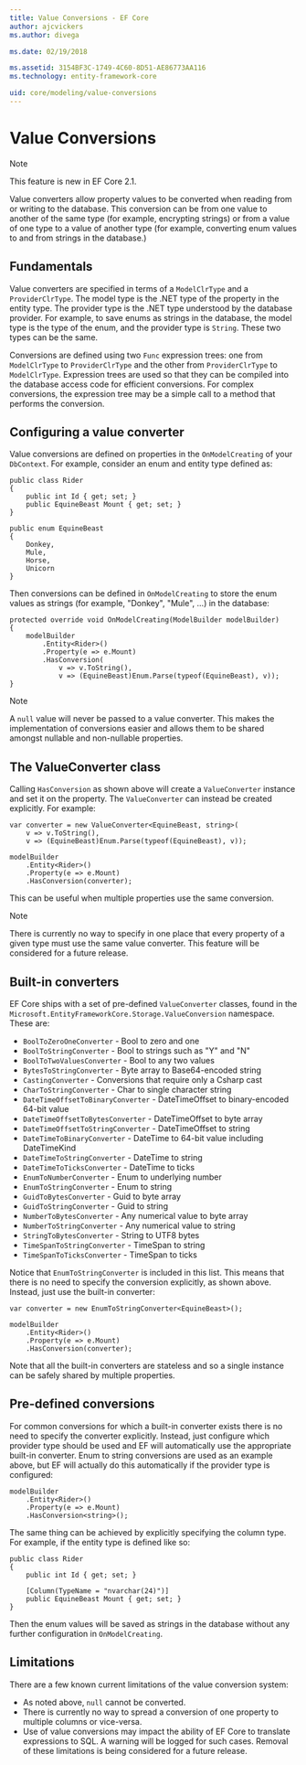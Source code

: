 ```yaml
---
title: Value Conversions - EF Core
author: ajcvickers
ms.author: divega

ms.date: 02/19/2018

ms.assetid: 3154BF3C-1749-4C60-8D51-AE86773AA116
ms.technology: entity-framework-core

uid: core/modeling/value-conversions
---
```

# Value Conversions

> [!NOTE]  
> This feature is new in EF Core 2.1.

Value converters allow property values to be converted when reading from or writing to the database. This conversion can be from one value to another of the same type (for example, encrypting strings) or from a value of one type to a value of another type (for example, converting enum values to and from strings in the database.)

## Fundamentals

Value converters are specified in terms of a `ModelClrType` and a `ProviderClrType`. The model type is the .NET type of the property in the entity type. The provider type is the .NET type understood by the database provider. For example, to save enums as strings in the database, the model type is the type of the enum, and the provider type is `String`. These two types can be the same.

Conversions are defined using two `Func` expression trees: one from `ModelClrType` to `ProviderClrType` and the other from `ProviderClrType` to `ModelClrType`. Expression trees are used so that they can be compiled into the database access code for efficient conversions. For complex conversions, the expression tree may be a simple call to a method that performs the conversion.

## Configuring a value converter

Value conversions are defined on properties in the `OnModelCreating` of your `DbContext`. For example, consider an enum and entity type defined as:
```Csharp
public class Rider
{
    public int Id { get; set; }
    public EquineBeast Mount { get; set; }
}

public enum EquineBeast
{
    Donkey,
    Mule,
    Horse,
    Unicorn
}
```
Then conversions can be defined in `OnModelCreating` to store the enum values as strings (for example, "Donkey", "Mule", ...) in the database:
```Csharp
protected override void OnModelCreating(ModelBuilder modelBuilder)
{
    modelBuilder
        .Entity<Rider>()
        .Property(e => e.Mount)
        .HasConversion(
            v => v.ToString(),
            v => (EquineBeast)Enum.Parse(typeof(EquineBeast), v));
}
```
> [!NOTE]  
> A `null` value will never be passed to a value converter. This makes the implementation of conversions easier and allows them to be shared amongst nullable and non-nullable properties.

## The ValueConverter class

Calling `HasConversion` as shown above will create a `ValueConverter` instance and set it on the property. The `ValueConverter` can instead be created explicitly. For example:
```Csharp
var converter = new ValueConverter<EquineBeast, string>(
    v => v.ToString(),
    v => (EquineBeast)Enum.Parse(typeof(EquineBeast), v));

modelBuilder
    .Entity<Rider>()
    .Property(e => e.Mount)
    .HasConversion(converter);
```
This can be useful when multiple properties use the same conversion.

> [!NOTE]  
> There is currently no way to specify in one place that every property of a given type must use the same value converter. This feature will be considered for a future release.

## Built-in converters

EF Core ships with a set of pre-defined `ValueConverter` classes, found in the `Microsoft.EntityFrameworkCore.Storage.ValueConversion` namespace. These are:
* `BoolToZeroOneConverter` - Bool to zero and one
* `BoolToStringConverter` - Bool to strings such as "Y" and "N"
* `BoolToTwoValuesConverter` - Bool to any two values
* `BytesToStringConverter` - Byte array to Base64-encoded string
* `CastingConverter` - Conversions that require only a Csharp cast
* `CharToStringConverter` - Char to single character string
* `DateTimeOffsetToBinaryConverter` - DateTimeOffset to binary-encoded 64-bit value
* `DateTimeOffsetToBytesConverter` - DateTimeOffset to byte array
* `DateTimeOffsetToStringConverter` - DateTimeOffset to string
* `DateTimeToBinaryConverter` - DateTime to 64-bit value including DateTimeKind
* `DateTimeToStringConverter` - DateTime to string
* `DateTimeToTicksConverter` - DateTime to ticks
* `EnumToNumberConverter` - Enum to underlying number
* `EnumToStringConverter` - Enum to string
* `GuidToBytesConverter` - Guid to byte array
* `GuidToStringConverter` - Guid to string
* `NumberToBytesConverter` - Any numerical value to byte array
* `NumberToStringConverter` - Any numerical value to string
* `StringToBytesConverter` - String to UTF8 bytes
* `TimeSpanToStringConverter` - TimeSpan to string
* `TimeSpanToTicksConverter` - TimeSpan to ticks

Notice that `EnumToStringConverter` is included in this list. This means that there is no need to specify the conversion explicitly, as shown above. Instead, just use the built-in converter:
```Csharp
var converter = new EnumToStringConverter<EquineBeast>();

modelBuilder
    .Entity<Rider>()
    .Property(e => e.Mount)
    .HasConversion(converter);
```
Note that all the built-in converters are stateless and so a single instance can be safely shared by multiple properties.

## Pre-defined conversions

For common conversions for which a built-in converter exists there is no need to specify the converter explicitly. Instead, just configure which provider type should be used and EF will automatically use the appropriate built-in converter. Enum to string conversions are used as an example above, but EF will actually do this automatically if the provider type is configured:
```Csharp
modelBuilder
    .Entity<Rider>()
    .Property(e => e.Mount)
    .HasConversion<string>();
```
The same thing can be achieved by explicitly specifying the column type. For example, if the entity type is defined like so:
```Csharp
public class Rider
{
    public int Id { get; set; }

    [Column(TypeName = "nvarchar(24)")]
    public EquineBeast Mount { get; set; }
}
```
Then the enum values will be saved as strings in the database without any further configuration in `OnModelCreating`.

## Limitations

There are a few known current limitations of the value conversion system:
* As noted above, `null` cannot be converted.
* There is currently no way to spread a conversion of one property to multiple columns or vice-versa.
* Use of value conversions may impact the ability of EF Core to translate expressions to SQL. A warning will be logged for such cases.
Removal of these limitations is being considered for a future release.
